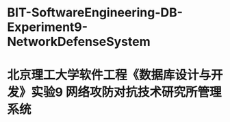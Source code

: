 # BIT-SoftwareEngineering-DB-Experiment9-NetworkDefenseSystem
# 北京理工大学软件工程《数据库设计与开发》实验9   网络攻防对抗技术研究所管理系统  
